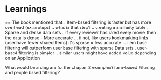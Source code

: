 # Learnings
==
The book mentioned that: 
. Item-based filtering is faster but has more overhead (extra steps)
.. what is that step?
.. creating a similarity table
. Sparse and dense data sets
.. if every reviewer has rated every movie, then the data is dense - More accurate
... if not, like users bookmarking links (user have fewer shared Items) it's sparse = less accurate
... item base filtering will outperform user base filtering with sparse Data sets
. user-based filtering is simpler
.. similar users might have added value depending on an Application

What would be a diagram for the chapter 2 examples? item-based Filtering and people based filtering? 
